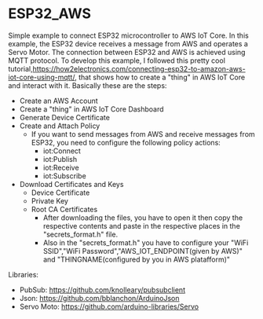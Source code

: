 # ESP32_AWS
Simple example to connect ESP32 microcontroller to AWS IoT Core. In this example, the ESP32 device receives a message from AWS and operates a Servo Motor.
The connection between ESP32 and AWS is achieved using MQTT protocol.
To develop this example, I followed this pretty cool tutorial,https://how2electronics.com/connecting-esp32-to-amazon-aws-iot-core-using-mqtt/, that shows how to create a "thing" in AWS IoT Core and interact with it. Basically these are the steps:
  - Create an AWS Account
  - Create a "thing" in AWS IoT Core Dashboard
  - Generate Device Certificate
  - Create and Attach Policy
    - If you want to send messages from AWS and receive messages from ESP32, you need to configure the following policy actions:
      - iot:Connect
      - iot:Publish
      - iot:Receive
      - iot:Subscribe
  - Download Certificates and Keys
    - Device Certificate
    - Private Key
    - Root CA Certificates
      - After downloading the files, you have to open it then copy the respective contents and paste in the respective places in the "secrets_format.h" file.
      - Also in the "secrets_format.h" you have to configure your "WiFi SSID","WiFi Password","AWS_IOT_ENDPOINT(given by AWS)" and "THINGNAME(configured by you in AWS platafform)"

Libraries:
  - PubSub: https://github.com/knolleary/pubsubclient
  - Json: https://github.com/bblanchon/ArduinoJson
  - Servo Moto: https://github.com/arduino-libraries/Servo
  
